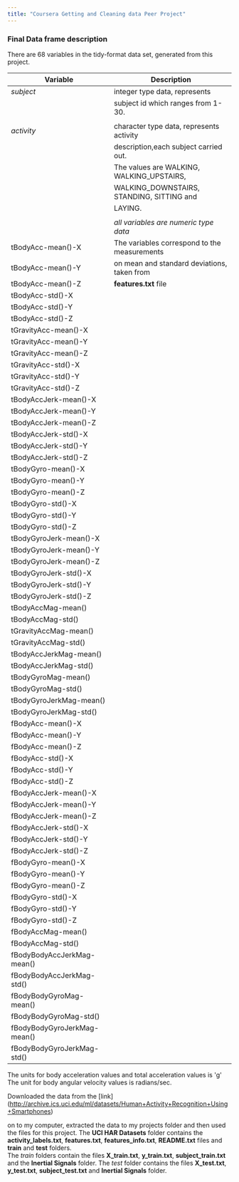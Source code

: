 ```yaml
---
title: "Coursera Getting and Cleaning data Peer Project"
---
```


### Final Data frame description
There are 68 variables in the tidy-format data set, generated from this
project. 

|         Variable            |                Description                   |
|-----------------------------|----------------------------------------------|
|    *subject*                | integer type data, represents                |
|                             | subject id which ranges from 1-30.           |
|                             |                                              |
|    *activity*               | character type data, represents activity     |
|                             | description,each subject carried out.        |   
|                             | The values are WALKING, WALKING_UPSTAIRS,    | 
|                             | WALKING_DOWNSTAIRS, STANDING, SITTING and    |
|                             | LAYING.                                      |
|                             |                                              |
|                             | _all variables are numeric type data_        |
| tBodyAcc-mean()-X           | The variables correspond to the measurements |
| tBodyAcc-mean()-Y           | on mean and standard deviations, taken from  |
| tBodyAcc-mean()-Z           | **features.txt** file                        |
| tBodyAcc-std()-X            |                                              |
| tBodyAcc-std()-Y            |                                              |
| tBodyAcc-std()-Z            |                                              |
| tGravityAcc-mean()-X        |                                              |
| tGravityAcc-mean()-Y        |                                              |
| tGravityAcc-mean()-Z        |                                              |
| tGravityAcc-std()-X         |                                              |
| tGravityAcc-std()-Y         |                                              |
| tGravityAcc-std()-Z         |                                              |
| tBodyAccJerk-mean()-X       |                                              |
| tBodyAccJerk-mean()-Y       |                                              |
| tBodyAccJerk-mean()-Z       |                                              |
| tBodyAccJerk-std()-X        |                                              |
| tBodyAccJerk-std()-Y        |                                              |
| tBodyAccJerk-std()-Z        |                                              |
| tBodyGyro-mean()-X          |                                              |
| tBodyGyro-mean()-Y          |                                              |
| tBodyGyro-mean()-Z          |                                              |
| tBodyGyro-std()-X           |                                              |
| tBodyGyro-std()-Y           |                                              |
| tBodyGyro-std()-Z           |                                              |
| tBodyGyroJerk-mean()-X      |                                              |
| tBodyGyroJerk-mean()-Y      |                                              |
| tBodyGyroJerk-mean()-Z      |                                              |
| tBodyGyroJerk-std()-X       |                                              |
| tBodyGyroJerk-std()-Y       |                                              |
| tBodyGyroJerk-std()-Z       |                                              |
| tBodyAccMag-mean()          |                                              |
| tBodyAccMag-std()           |                                              |
| tGravityAccMag-mean()       |                                              |
| tGravityAccMag-std()        |                                              |
| tBodyAccJerkMag-mean()      |                                              |
| tBodyAccJerkMag-std()       |                                              |
| tBodyGyroMag-mean()         |                                              |
| tBodyGyroMag-std()          |                                              |
| tBodyGyroJerkMag-mean()     |                                              |
| tBodyGyroJerkMag-std()      |                                              |
| fBodyAcc-mean()-X           |                                              |
| fBodyAcc-mean()-Y           |                                              |
| fBodyAcc-mean()-Z           |                                              |
| fBodyAcc-std()-X            |                                              |
| fBodyAcc-std()-Y            |                                              |
| fBodyAcc-std()-Z            |                                              |
| fBodyAccJerk-mean()-X       |                                              |
| fBodyAccJerk-mean()-Y       |                                              |
| fBodyAccJerk-mean()-Z       |                                              |
| fBodyAccJerk-std()-X        |                                              |
| fBodyAccJerk-std()-Y        |                                              |
| fBodyAccJerk-std()-Z        |                                              |
| fBodyGyro-mean()-X          |                                              |
| fBodyGyro-mean()-Y          |                                              |
| fBodyGyro-mean()-Z          |                                              |
| fBodyGyro-std()-X           |                                              |
| fBodyGyro-std()-Y           |                                              |
| fBodyGyro-std()-Z           |                                              |
| fBodyAccMag-mean()          |                                              |
| fBodyAccMag-std()           |                                              |
| fBodyBodyAccJerkMag-mean()  |                                              |
| fBodyBodyAccJerkMag-std()   |                                              |
| fBodyBodyGyroMag-mean()     |                                              |
| fBodyBodyGyroMag-std()      |                                              |
| fBodyBodyGyroJerkMag-mean() |                                              |
| fBodyBodyGyroJerkMag-std()  |                                              |

The units for body acceleration values and total acceleration values is 'g'  
The unit for body angular velocity values is radians/sec.  

Downloaded the data from the [link]
(http://archive.ics.uci.edu/ml/datasets/Human+Activity+Recognition+Using+Smartphones)

on to my computer, extracted the data to my projects folder and then used
the files for this project. The **UCI HAR Datasets** folder contains the
**activity_labels.txt**, **features.txt**, **features_info.txt**, **README.txt**
files and **train** and **test** folders.  
The _train_ folders contain the files **X_train.txt**, **y_train.txt**, **subject_train.txt** and the **Inertial Signals** folder. The _test_ folder
contains the files **X_test.txt**, **y_test.txt**, **subject_test.txt** and
**Inertial Signals** folder.